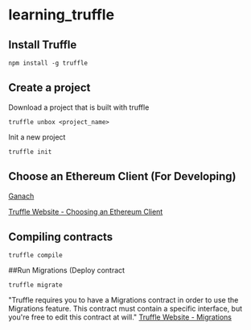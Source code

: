 # learning_truffle

## Install Truffle

`npm install -g truffle`

## Create a project

Download a project that is built with truffle

`truffle unbox <project_name>`

Init a new project

`truffle init`

## Choose an Ethereum Client (For Developing)

[Ganach](http://truffleframework.com/ganache/)

[Truffle Website - Choosing an Ethereum Client](http://truffleframework.com/docs/getting_started/client)


## Compiling contracts

`truffle compile`

##Run Migrations (Deploy contract

`truffle migrate`


"Truffle requires you to have a Migrations contract in order to use the Migrations feature. This contract must contain a specific interface, but you're free to edit this contract at will." [Truffle Website - Migrations](http://truffleframework.com/docs/getting_started/migrations)



